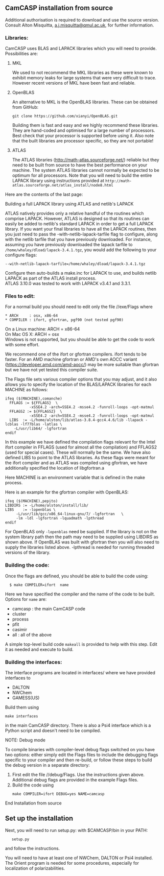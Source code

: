## CamCASP installation from source


Additional authorisation is required to download and use the source
version. Consult Alton Misquitta, a.j.misquitta@qmul.ac.uk, for further
information. 

### Libraries:


CamCASP uses BLAS and LAPACK libraries which you will
need to provide. Possibilities are:

1. MKL

   We used to not recommend the MKL libraries as these were known to exhibit
   memory leaks for large systems that were very difficult to trace. However recent
   versions of MKL have been fast and reliable. 

2. OpenBLAS

   An alternative to MKL is the OpenBLAS libraries. These can be obtained from GitHub:
   ```
   git clone https://github.com/xianyi/OpenBLAS.git
   ```
   Building them is fast and easy and we highly recommend these libraries. They are
   hand-coded and optimised for a large number of processors. Best check that your processor
   is supported before using it. Also note that the built libraries are processor
   specific, so they are not portable!

3. ATLAS

   The ATLAS libraries (http://math-atlas.sourceforge.net/) reliable but they need to be
   built from source to have the best performance on your machine. The system ATLAS libraries
   cannot normally be expected to be optimum for all processors.
   Note that you will need to build the entire LAPACK library using instructions provided at
   `http://math-atlas.sourceforge.net/atlas_install/node8.html`

  Here are the contents of the last page:

  Building a full LAPACK library using ATLAS and netlib's LAPACK

  ATLAS natively provides only a relative handful of the routines which comprise LAPACK.
  However, ATLAS is designed so that its routines can easily be added to
  netlib's standard LAPACK in order to get a full LAPACK library.
  If you want your final libraries to have all the LAPACK routines,
  then you just need to pass the -with-netlib-lapack-tarfile flag to configure,
  along with the netlib tarfile that you have previously downloaded.
  For instance, assuming you have previously downloaded the lapack tarfile to 
  `/home/whaley/dload/lapack-3.4.1.tgz`, you would add the following to your configure flags:
  ```
  --with-netlib-lapack-tarfile=/home/whaley/dload/lapack-3.4.1.tgz
  ```
  Configure then auto-builds a make.inc for LAPACK to use,
  and builds netlib LAPACK as part of the ATLAS install process.  
  ATLAS 3.10.0 was tested to work with LAPACK v3.4.1 and 3.3.1.


### Files to edit:

For a normal build you should need to edit only the file <ARCH>/<COMPILER>/exe/Flags
where 

    * ARCH     : osx, x86-64
    * COMPILER : ifort, gfortran, pgf90 (not tested pgf90)

On a Linux machine: ARCH = x86-64  
On Mac OS X: ARCH = osx  
Windows is not supported, but you should be able to get the code to work with
some effort.

We recommend one of the ifort or gfortran compilers. ifort tends to be faster.
For an AMD machine gfortran or AMD's own AOCC variant (https://developer.amd.com/amd-aocc/)
may be more suitable than gfortran but we have not yet tested this compiler suite.

The Flags file sets various compiler options that you may adjust, and it also
allows you to specify the location of the BLAS/LAPACK libraries for each MACHINE
as follows:
```
ifeq ($(MACHINE),comanche)
  FFLAGS := ${FFLAGS}  \
           -xSSE4.2 -arch=SSE4.2 -msse4.2 -funroll-loops -opt-matmul
  FFLAGS2 := ${FFLAGS2}  \
           -xSSE4.2 -arch=SSE4.2 -msse4.2 -funroll-loops -opt-matmul
  LIBS  := -L/home/alston/lib/atlas-3.8.4-gcc4.4.6/lib -llapack -lcblas -lf77blas -latlas \
    -L/usr/lib64/ -lgfortran
endif
```

In this example we have defined the compilation flags relevant for the Intel ifort compiler
in FFLAGS (used for almost all the compilation) and FFLAGS2 (used for special cases).
These will normally be the same.
We have also defined LIBS to point to the ATLAS libraries. As these flags were meant for
the ifort compiler and as ATLAS was compiled using gfortran, we have additionally
specified the location of libgfortran.a

Here MACHINE is an environment variable that is defined in the make process.

Here is an example for the gfortran compiler with OpenBLAS:

```
ifeq ($(MACHINE),pepito)
LIBDIRS := -L/home/alston/install/lib/
LIBS    := -lopenblas \ 
     -L/usr/lib/gcc/x86_64-linux-gnu/7/ -lgfortran   \ 
     -lm -ldl -lgfortran -lquadmath -lpthread
endif
```

For OpenBLAS only `-lopenblas` need be supplied. If the library is not on the system
library path then the path may need to be supplied using LIBDIRS as shown above. 
If OpenBLAS was built with gfortran then you will also need to supply the libraries 
listed above. -lpthread is needed for running threaded versions of the library. 

### Building the code:

Once the flags are defined, you should be able to build the code using:
```
  $ make COMPILER=ifort  name
```
Here we have specified the compiler and the name of the code to be
built. Options for `name` are:
  * camcasp : the main CamCASP code
  * cluster
  * process
  * pfit
  * casimir
  * all : all of the above

A simple top-level build code `makeall` is provided to help with this step. Edit it
as needed and execute to build. 

### Building the interfaces:

The interface programs are located in interfaces/ where we have provided
interfaces to 
  * DALTON
  * NWChem
  * GAMESS(US)

Build them using
  ```
  make interfaces
  ```
in the main CamCASP directory. There is also a Psi4 interface which is a Python script
and doesn't need to be compiled.

NOTE: Debug mode

To compile binaries with compiler-level debug flags switched on you have two options: 
either simply edit the Flags files to include the debugging flags specific to your
compiler and then re-build, or follow these steps to build the debug version in a 
separate directory:
1. First edit the file <ARCH>/<COMPILER>/debug/Flags. Use the instructions given
   above. Additional debug flags are provided in the example Flags files.
2. Build the code using
   ```
   make COMPILER=ifort DEBUG=yes NAME=camcasp
   ```


End Installation from source



## Set up the installation

Next, you will need to run setup.py: with $CAMCASP/bin in your PATH:
```
   setup.py
```
and follow the instructions.

You will need to have at least one of NWChem, DALTON or Psi4 installed. 
The Orient program is needed for some procedures, especially for
localization of polarizabilities.

